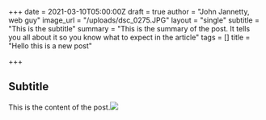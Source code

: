 +++
date = 2021-03-10T05:00:00Z
draft = true
author = "John Jannetty, web guy"
image_url = "/uploads/dsc_0275.JPG"
layout = "single"
subtitle = "This is the subtitle"
summary = "This is the summary of the post. It tells you all about it so you know what to expect in the article"
tags = []
title = "Hello this is a new post"

+++
## Subtitle

This is the content of the post.![](/uploads/dsc_0275.JPG)